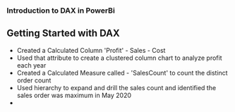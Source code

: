 ### Introduction to DAX in PowerBi

## Getting Started with DAX
- Created a Calculated Column 'Profit' - Sales - Cost
- Used that attribute to create a clustered column chart to analyze profit each year
- Created a Calculated Measure called - 'SalesCount' to count the distinct order count
- Used hierarchy to expand and drill the sales count and identified the sales order was maximum in May 2020
- 
